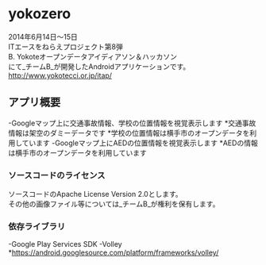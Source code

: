 yokozero
========
2014年6月14日〜15日  
ITエースをねらえプロジェクト第8弾  
B. Yokoteオープンデータアイディアソン＆ハッカソン  
にて_チームB_が開発したAndroidアプリケーションです。  
<http://www.yokotecci.or.jp/itap/>

## アプリ概要
-Googleマップ上に交通事故情報、学校の位置情報を視覚表示します
  *交通事故情報は架空のダミーデータです
  *学校の位置情報は横手市のオープンデータを利用しています
-Googleマップ上にAEDの位置情報を視覚表示します
  *AEDの情報は横手市のオープンデータを利用しています

### ソースコードのライセンス
ソースコードのApache License Version 2.0とします。  
その他の画像ファイル等については_チームB_が権利を保有します。

### 依存ライブラリ
-Google Play Services SDK
-Volley
  *<https://android.googlesource.com/platform/frameworks/volley/>
